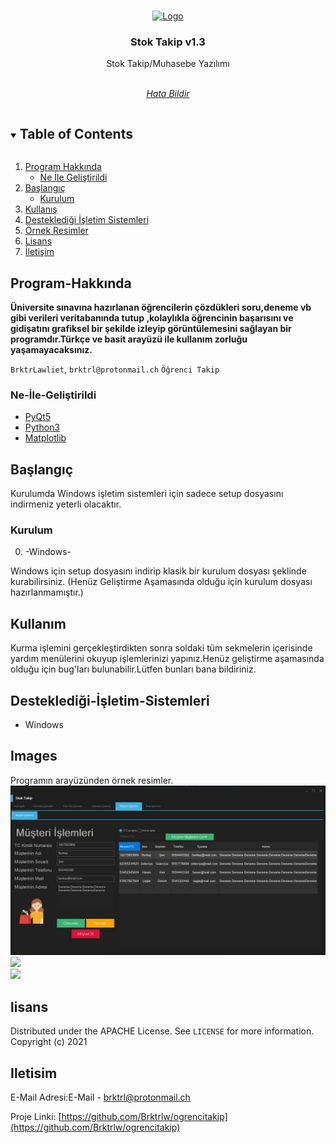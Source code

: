 



<br />
<p align="center">
  <a href="https://github.com/Brktrlw/Stok-Takip">
    <img src="images/icon.png" alt="Logo" width="140" height="140">
  </a>

  <h3 align="center">Stok Takip v1.3</h3>

  <p align="center">
    Stok Takip/Muhasebe Yazılımı
    <br />
    <br />
    <p align="center"><address>
      <div align="center">
    <a href="mailto:brktrl@protonmail.ch">Hata Bildir</a>
    <br>
    <!--<a href="http://www.riglsable.rf.gd/" target="_blank">Web Sitesi</a>-->
    </div>
    </address>
    </p>
  </p>
</p>



<details open="open">
  <summary><h2 style="display: inline-block">Table of Contents</h2></summary>
  <ol>
    <li>
      <a href="#Program-Hakkında">Program Hakkında</a>
      <ul>
        <li><a href="#Ne-İle-Geliştirildi">Ne İle Geliştirildi</a></li>
      </ul>
    </li>
    <li>
      <a href="#Başlangıç">Başlangıç</a>
      <ul>
        <li><a href="#Kurulum">Kurulum</a></li>
      </ul>
    </li>
    <li><a href="#Kullanım">Kullanış</a></li>
    <li><a href="#Desteklediği-İşletim-Sistemleri">Desteklediği İşletim Sistemleri</a>
    <li><a href="Images">Örnek Resimler</a>
    <li><a href="#lisans">Lisans</a></li>
    <li><a href="#Iletisim">İletişim</a></li>
  </ol>
</details>

## Program-Hakkında

**Üniversite sınavına hazırlanan öğrencilerin çözdükleri soru,deneme vb gibi verileri veritabanında tutup ,kolaylıkla öğrencinin başarısını ve gidişatını grafiksel bir şekilde izleyip görüntülemesini sağlayan bir programdır.Türkçe ve basit arayüzü ile kullanım zorluğu yaşamayacaksınız.**

`BrktrLawliet`,
`brktrl@protonmail.ch`
`Öğrenci Takip`


### Ne-İle-Geliştirildi

* [PyQt5](https://pypi.org/project/PyQt5/)
* [Python3](https://www.python.org)
* [Matplotlib](https://www.matplotlib.org)

## Başlangıç

Kurulumda Windows işletim sistemleri için sadece setup dosyasını indirmeniz yeterli olacaktır.


### Kurulum
0. -Windows-

Windows için setup dosyasını indirip klasik bir kurulum dosyası şeklinde kurabilirsiniz.
(Henüz Geliştirme Aşamasında olduğu için kurulum dosyası hazırlanmamıştır.)

## Kullanım

Kurma işlemini gerçekleştirdikten sonra soldaki tüm sekmelerin içerisinde yardım menülerini okuyup işlemlerinizi yapınız.Henüz geliştirme aşamasında olduğu için bug'ları bulunabilir.Lütfen bunları bana bildiriniz.

## Desteklediği-İşletim-Sistemleri
* Windows

## Images
Programın arayüzünden örnek resimler.
<img src="images/Capture.JPG"></img><br>
<img src="images/Capture3.JPG"></img><br>
<img src="images/Capture2.JPG"></img><br>
## lisans

Distributed under the APACHE License. See `LICENSE` for more information.<br>
Copyright (c) 2021 

## Iletisim

E-Mail Adresi:E-Mail - brktrl@protonmail.ch

Proje Linki: [https://github.com/Brktrlw/ogrencitakip](https://github.com/Brktrlw/ogrencitakip)<br>
<!--Web Site Linki: [http://www.riglsable.rf.gd/](http://www.riglsable.rf.gd/)-->





